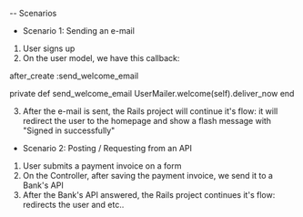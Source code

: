 -- Scenarios
- Scenario 1: Sending an e-mail

1) User signs up
2) On the user model, we have this callback:

after_create :send_welcome_email

private
def send_welcome_email
  UserMailer.welcome(self).deliver_now
end

3) After the e-mail is sent, the Rails project will continue
it's flow: it will redirect the user to the homepage and show
a flash message with "Signed in successfully"

- Scenario 2: Posting / Requesting from an API

1) User submits a payment invoice on a form
2) On the Controller, after saving the payment invoice, we
send it to a Bank's API
3) After the Bank's API answered, the Rails project continues it's flow: redirects the user and etc..